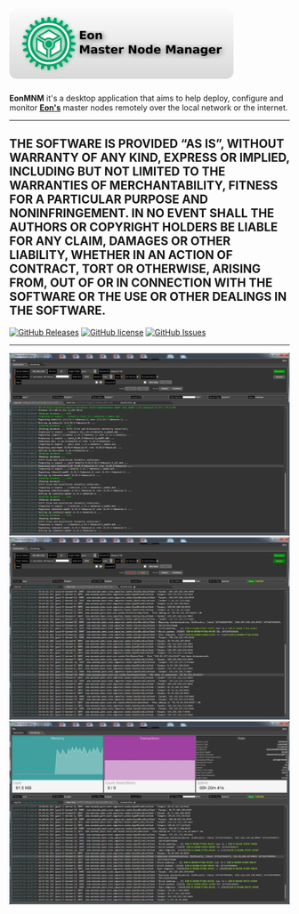 
# ![logo](images/logo.png)
**EonMNM** it's a desktop application that aims to help deploy, configure and monitor **[Eon's](https://github.com/EonTechnology)** master nodes remotely over the local network or the internet.

---
THE SOFTWARE IS PROVIDED “AS IS”, WITHOUT WARRANTY OF ANY KIND, EXPRESS OR IMPLIED, INCLUDING BUT NOT LIMITED TO THE WARRANTIES OF MERCHANTABILITY, FITNESS FOR A PARTICULAR PURPOSE AND NONINFRINGEMENT. IN NO EVENT SHALL THE AUTHORS OR COPYRIGHT HOLDERS BE LIABLE FOR ANY CLAIM, DAMAGES OR OTHER LIABILITY, WHETHER IN AN ACTION OF CONTRACT, TORT OR OTHERWISE, ARISING FROM, OUT OF OR IN CONNECTION WITH THE SOFTWARE OR THE USE OR OTHER DEALINGS IN THE SOFTWARE.
---

[![GitHub Releases](https://img.shields.io/github/release/zof-r/eonmnm/all.svg)](https://github.com/Zof-R/EonMNM/releases)
[![GitHub license](https://img.shields.io/badge/license-GPL-blue.svg)](https://github.com/Zof-R/EonMNM/blob/master/LICENSE)
[![GitHub Issues](https://img.shields.io/github/issues/zof-r/eonmnm.svg)](http://github.com/zof-r/EonMNM/issues)

---

![Updating](/images/mnm0.jpg)
![Service running](/images/mnm1.jpg)
![Monitoring](/images/mnm2.jpg)
